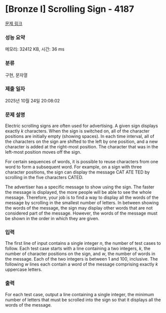 # [Bronze I] Scrolling Sign - 4187 

[문제 링크](https://www.acmicpc.net/problem/4187) 

### 성능 요약

메모리: 32412 KB, 시간: 36 ms

### 분류

구현, 문자열

### 제출 일자

2025년 10월 24일 20:08:02

### 문제 설명

<p>Electric scrolling signs are often used for advertising. A given sign displays exactly <i>k</i> characters. When the sign is switched on, all of the character positions are initially empty (showing spaces). In each time interval, all of the characters on the sign are shifted to the left by one position, and a new character is added at the right-most position. The character that was in the left-most position moves off the sign.</p>

<p>For certain sequences of words, it is possible to reuse characters from one word to form a subsequent word. For example, on a sign with three character positions, the sign can display the message CAT ATE TED by scrolling in the five characters CATED.</p>

<p>The advertiser has a specific message to show using the sign. The faster the message is displayed, the more people will be able to see the whole message. Therefore, your job is to find a way to display all the words of the message by scrolling in the smallest number of letters. In between showing the words of the message, the sign may display other words that are not considered part of the message. However, the words of the message must be shown in the order in which they are given.</p>

### 입력 

 <p>The first line of input contains a single integer <i>n</i>, the number of test cases to follow. Each test case starts with a line containing a two integers, <i>k</i>, the number of character positions on the sign, and <i>w</i>, the number of words in the message. Each of the two integers is between 1 and 100, inclusive. The following <i>w</i> lines each contain a word of the message comprising exactly <i>k</i> uppercase letters.</p>

### 출력 

 <p>For each test case, output a line containing a single integer, the minimum number of letters that must be scrolled into the sign so that it displays all the words of the message.</p>

